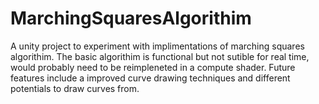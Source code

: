 # MarchingSquaresAlgorithim
 A unity project to experiment with implimentations of marching squares algorithim. The basic algorithim is functional but not sutible for real time, would probably need to be reimpleneted in a compute shader. Future features include a improved curve drawing techniques and different potentials to draw curves from.  
